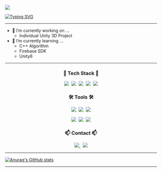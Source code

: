 <img src="https://capsule-render.vercel.app/api?type=venom&color=timeGradient&height=200&section=header&text=Charen's%20Github&fontSize=70" />

[![Typing SVG](https://readme-typing-svg.demolab.com?font=Fira+Code&pause=1000&width=435&lines=Game+Developer;Bachelor+of+Computer+Science;C%2B%2B%2C+C%23%2C+Python)](https://git.io/typing-svg)

---

- 🔭 I’m currently working on ...
  + Individual Unity 3D Project
- 🌱 I’m currently learning ...
  + C++ Algorithm
  + Firebase SDK
  + Unity6

---

<h3 align="center">🚀 Tech Stack 🚀</h3>
<p align="center">
  <img src="https://img.shields.io/badge/C-A8B9CC.svg?style=for-the-badge&logo=c&logoColor=FFFFFF" />&nbsp
  <img src="https://img.shields.io/badge/C++-DDDDDD.svg?style=for-the-badge&logo=cplusplus&logoColor=00599C" />&nbsp
  <img src="https://img.shields.io/badge/Python-3776AB.svg?style=for-the-badge&logo=python&logoColor=FDD555" />&nbsp
  <img src="https://img.shields.io/badge/CSharp-FFFFFF.svg?style=for-the-badge&logo=c&logoColor=3F0894" />&nbsp
  <img src="https://img.shields.io/badge/Unity-000000.svg?style=for-the-badge&logo=unity&logoColor=FFFFFF" />
</p>

<h3 align="center">🛠 Tools 🛠</h3>
<p align="center">
  <img src="https://img.shields.io/badge/git-F05033.svg?style=for-the-badge&logo=git&logoColor=FFFFFF" />&nbsp
  <img src="https://img.shields.io/badge/github-181717.svg?style=for-the-badge&logo=github&logoColor=FFFFFF" />&nbsp
  <img src="https://img.shields.io/badge/Notion-F3F3F3.svg?style=for-the-badge&logo=notion&logoColor=000000" />
</p>
<p align="center">
  <img src="https://img.shields.io/badge/figma-DDDDDD.svg?style=for-the-badge&logo=figma&logoColor=A55EFF" />&nbsp
  <img src="https://img.shields.io/badge/Trello-66DDFF.svg?style=for-the-badge&logo=trello&logoColor=0052CC" />&nbsp
  <img src="https://img.shields.io/badge/VSCommunity-CC96F8.svg?style=for-the-badge&logo=visual-studio&logoColor=CC96F8" />
</p>

<h3 align="center">📫 Contact 📫</h3>
<p align="center">
  <a href="https://better-constructor123.tistory.com/">
    <img src="https://img.shields.io/badge/tistory-000000?style=for-the-badge&logo=tistory&logoColor=white" />
  </a>&nbsp
  <a href="mailto:sjeong888@gmail.com">
    <img src="https://img.shields.io/badge/sjeong888@gmail.com-D14836?style=for-the-badge&logo=gmail&logoColor=white" />
  </a>
</p>

---

[![Anurag's GitHub stats](https://github-readme-stats.vercel.app/api?username=Charen523&count_private=trueshow_icons=true&theme=radical)](https://github.com/anuraghazra/github-readme-stats)

---
